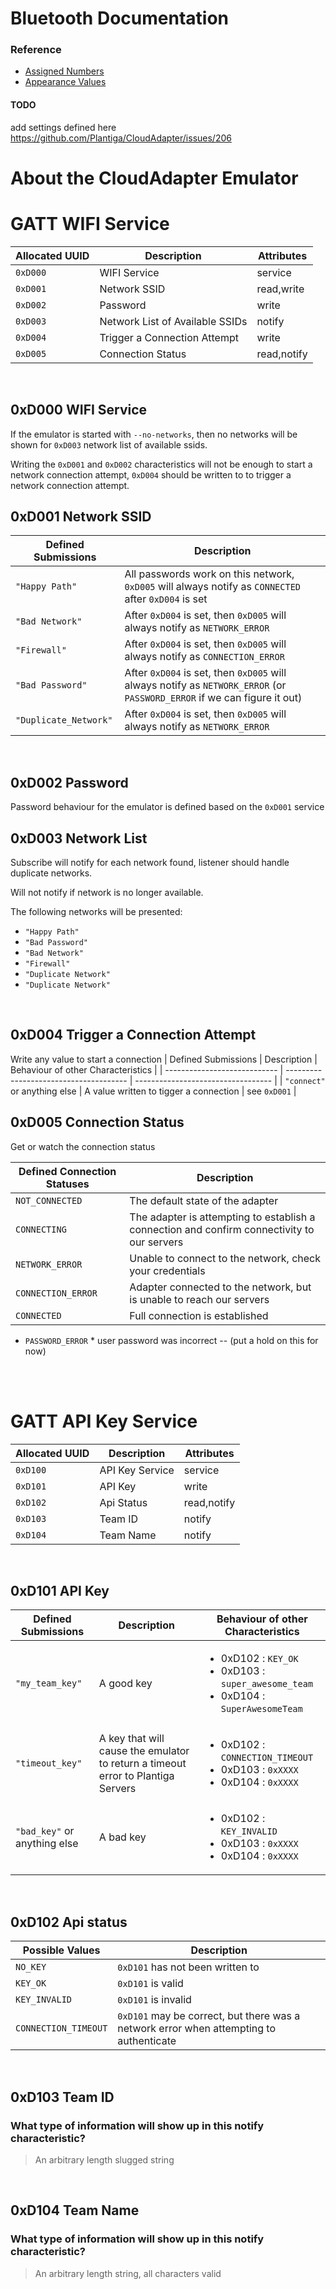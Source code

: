 
# Bluetooth Documentation

### Reference

* [Assigned Numbers](https://www.bluetooth.com/specifications/assigned-numbers/)
* [Appearance Values](https://specificationrefs.bluetooth.com/assigned-values/Appearance%20Values.pdf)


#### TODO

add settings defined here https://github.com/Plantiga/CloudAdapter/issues/206

# About the CloudAdapter Emulator
# GATT WIFI Service

| Allocated UUID | Description                     | Attributes  |
| -------------- | ------------------------------- | ----------- |
| `0xD000`       | WIFI Service                    | service     |
| `0xD001`       | Network SSID                    | read,write  |
| `0xD002`       | Password                        | write       |
| `0xD003`       | Network List of Available SSIDs | notify      |
| `0xD004`       | Trigger a Connection Attempt    | write       |
| `0xD005`       | Connection Status               | read,notify |
<br>

## 0xD000 WIFI Service

If the emulator is started with `--no-networks`, then no networks will be shown for `0xD003` 
network list of available ssids.

Writing the `0xD001` and `0xD002` characteristics will not be enough to start a network connection attempt, `0xD004` should be written to to trigger a network connection attempt. 
<br>

## 0xD001 Network SSID
| Defined Submissions   | Description                                                                                                              |
| --------------------- | ------------------------------------------------------------------------------------------------------------------------ |
| `"Happy Path"`        | All passwords work on this network, `0xD005` will always notify as `CONNECTED` after `0xD004` is set                     |
| `"Bad Network"`       | After `0xD004` is set, then `0xD005` will always notify as `NETWORK_ERROR`                                               |
| `"Firewall"`          | After `0xD004` is set, then `0xD005` will always notify as `CONNECTION_ERROR`                                            |
| `"Bad Password"`      | After `0xD004` is set, then `0xD005` will always notify as `NETWORK_ERROR` (or `PASSWORD_ERROR` if we can figure it out) |
| `"Duplicate_Network"` | After `0xD004` is set, then `0xD005` will always notify as `NETWORK_ERROR`                                               |
<br>

## 0xD002 Password
Password behaviour for the emulator is defined based on the `0xD001` service
<br>

## 0xD003 Network List

Subscribe will notify for each network found, listener should handle duplicate networks.

Will not notify if network is no longer available.

The following networks will be presented:
* `"Happy Path"`
* `"Bad Password"`
* `"Bad Network"`
* `"Firewall"`
* `"Duplicate Network"`
* `"Duplicate Network"`
<br>

##  0xD004 Trigger a Connection Attempt

Write any value to start a connection
| Defined Submissions          | Description                            | Behaviour of other Characteristics |
| ---------------------------- | -------------------------------------- | ---------------------------------- |
| `"connect"` or anything else | A value written to tigger a connection | see `0xD001`                       |
<br>

## 0xD005 Connection Status

Get or watch the connection status


| Defined Connection Statuses | Description                                                                                 |
| --------------------------- | ------------------------------------------------------------------------------------------- |
| `NOT_CONNECTED`             | The default state of the adapter                                                            |
| `CONNECTING`                | The adapter is attempting to establish a connection and confirm connectivity to our servers |
| `NETWORK_ERROR`             | Unable to connect to the network, check your credentials                                    |
| `CONNECTION_ERROR`          | Adapter connected to the network, but is unable to reach our servers                        |
| `CONNECTED`                 | Full connection is established                                                              |

* `PASSWORD_ERROR` * user password was incorrect -- (put a hold on this for now)

<br><br>

# GATT API Key Service

| Allocated UUID | Description     | Attributes  |
| -------------- | --------------- | ----------- |
| `0xD100`       | API Key Service | service     |
| `0xD101`       | API Key         | write       |
| `0xD102`       | Api Status      | read,notify |
| `0xD103`       | Team ID         | notify      |
| `0xD104`       | Team Name       | notify      |
<br>

## 0xD101 API Key

| Defined Submissions           | Description                                                                      | Behaviour of other Characteristics                                                                            |
| ----------------------------- | -------------------------------------------------------------------------------- | ------------------------------------------------------------------------------------------------------------- |
| `"my_team_key"`               | A good key                                                                       | <ul><li>0xD102 : `KEY_OK`</li><li>0xD103 : `super_awesome_team`</li><li>0xD104 : `SuperAwesomeTeam`</li></ul> |
| `"timeout_key"`               | A key that will cause the emulator to return a timeout error to Plantiga Servers | <ul><li>0xD102 : `CONNECTION_TIMEOUT`</li><li>0xD103 : `0xXXXX` </li><li>0xD104 : `0xXXXX`</li></ul>          |
| `"bad_key"`  or anything else | A bad key                                                                        | <ul><li>0xD102 : `KEY_INVALID`</li><li>0xD103 : `0xXXXX` </li><li>0xD104 : `0xXXXX`</li></ul>                 |
<br>

## 0xD102 Api status

| Possible Values      | Description                                                                            |
| -------------------- | -------------------------------------------------------------------------------------- |
| `NO_KEY`             | `0xD101` has not been written to                                                       |
| `KEY_OK`             | `0xD101` is valid                                                                      |
| `KEY_INVALID`        | `0xD101` is invalid                                                                    |
| `CONNECTION_TIMEOUT` | `0xD101` may be correct, but there was a network error when attempting to authenticate |
<br>

## 0xD103 Team ID
### **What type of information will show up in this notify characteristic?**
> An arbitrary length slugged string
<br>

## 0xD104 Team Name
### **What type of information will show up in this notify characteristic?**
> An arbitrary length string, all characters valid

